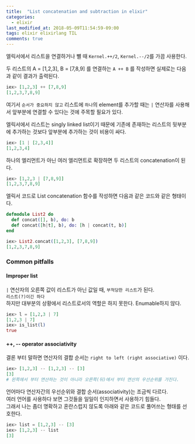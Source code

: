 ```yaml
---
title:  "List concatenation and subtraction in elixir"
categories: 
  - elixir
last_modified_at: 2018-05-09T11:54:59-09:00
tags: elixir elixirlang TIL
comments: true
---
```


엘릭서에서 리스트을 연결하거나 뺄 때 `Kernel.++/2`, `Kernel.--/2`를 가끔 사용한다.

두 리스트의 A = [1,2,3], B = [7,8,9] 를 연결하는 `A ++ B` 를 작성하면 실제로는 다음과 같이 결과가 출력된다.

```elixir
iex> [1,2,3] ++ [7,8,9]
[1,2,3,7,8,9]
```

여기서 `순서가 중요하지 않고` 리스트에 `하나`의 element를 추가할 때는 `|` 연산자를 사용해서 앞부분에 연결할 수 있다는 것에 주목할 필요가 있다.

엘릭서에서 리스트는 singly linked list이기 때문에 기존에 존재하는 리스트의 뒷부분에 추가하는 것보다 앞부분에 추가하는 것이 비용이 싸다.

```elixir
iex> [1 | [2,3,4]]
[1,2,3,4]
```

하나의 엘리먼트가 아닌 여러 엘리먼트로 확장하면 두 리스트의 concatenation이 된다.

```elixir
iex> [1,2,3 | [7,8,9]]
[1,2,3,7,8,9]
```

엘릭서 코드로 List concatenation 함수를 작성하면 다음과 같은 코드와 같은 형태이다.

```elixir
defmodule List2 do
  def concat([], b), do: b
  def concat([h|t], b), do: [h | concat(t, b)]
end

iex> List2.concat([1,2,3], [7,8,9])
[1,2,3,7,8,9]
```


### Common pitfalls

#### Improper list

`|` 연산자의 오른쪽 값이 리스트가 아닌 값일 때, `부적당한 리스트`가 된다.  
`리스트(?)이긴 하다`  
하지만 대부분의 상황에서 리스트로서의 역할은 하지 못한다. Enumable하지 않다.

```elixir
iex> l = [1,2,3 | 7]
[1,2,3 | 7]
iex> is_list(l)
true
```

#### ++, \-- operator associativity

결론 부터 말하면 연산자의 결합 순서는 `right to left (right associative)` 이다.

```elixir
iex> [1,2,3] -- [1,2,3] -- [3]
[3]
# 왼쪽에서 부터 연산하는 것이 아니라 오른쪽(뒤)에서 부터 연산의 우선순위를 가진다.
```

언어마다 연산자간의 우선순위와 결합 순서(associativity)는 조금씩 다르다.  
여러 언어를 사용하다 보면 그것들을 일일이 인지하면서 사용하기 힘들다.  
그래서 나는 좀더 명확하고 혼란스럽지 않도록 아래와 같은 코드로 풀어쓰는 형태를 선호한다.

```elixir
iex> list = [1,2,3] -- [3]
iex> [1,2,3] -- list
[3]
```

